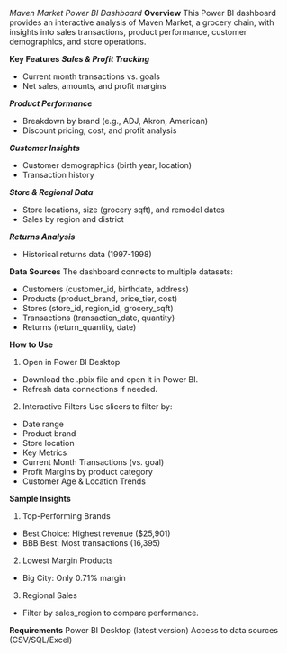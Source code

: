*Maven Market Power BI Dashboard*
**Overview**
This Power BI dashboard provides an interactive analysis of Maven Market, a grocery chain, with insights into sales transactions, product performance, customer demographics, and store operations.

**Key Features**
***Sales & Profit Tracking***
- Current month transactions vs. goals
- Net sales, amounts, and profit margins

***Product Performance***
- Breakdown by brand (e.g., ADJ, Akron, American)
- Discount pricing, cost, and profit analysis

***Customer Insights***
- Customer demographics (birth year, location)
- Transaction history

***Store & Regional Data***
- Store locations, size (grocery sqft), and remodel dates
- Sales by region and district

***Returns Analysis***
- Historical returns data (1997-1998)

**Data Sources**
The dashboard connects to multiple datasets:
- Customers (customer_id, birthdate, address)
- Products (product_brand, price_tier, cost)
- Stores (store_id, region_id, grocery_sqft)
- Transactions (transaction_date, quantity)
- Returns (return_quantity, date)

**How to Use**
1. Open in Power BI Desktop
- Download the .pbix file and open it in Power BI.
- Refresh data connections if needed.
2. Interactive Filters
Use slicers to filter by:
- Date range
- Product brand
- Store location
- Key Metrics
- Current Month Transactions (vs. goal)
- Profit Margins by product category
- Customer Age & Location Trends

**Sample Insights**
1. Top-Performing Brands
- Best Choice: Highest revenue ($25,901)
- BBB Best: Most transactions (16,395)
2. Lowest Margin Products
- Big City: Only 0.71% margin
3. Regional Sales
- Filter by sales_region to compare performance.

**Requirements**
Power BI Desktop (latest version)
Access to data sources (CSV/SQL/Excel)
